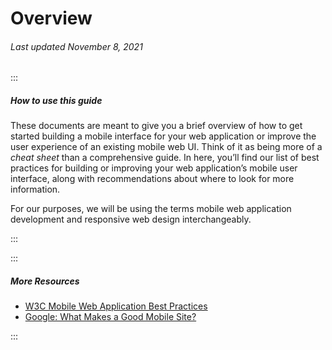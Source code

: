 # Overview

###### Last updated November 8, 2021

:::

##### How to use this guide

These documents are meant to give you a brief overview of how to get started building a mobile interface for your web application or improve the user experience of an existing mobile web UI. Think of it as being more of a *cheat sheet* than a comprehensive guide. In here, you’ll find our list of best practices for building or improving your web application’s mobile user interface, along with recommendations about where to look for more information.

For our purposes, we will be using the terms mobile web application development and responsive web design interchangeably.

:::

:::

##### More Resources

- [W3C Mobile Web Application Best Practices](https://www.w3.org/TR/mwabp/)
- [Google: What Makes a Good Mobile Site?](https://developers.google.com/web/fundamentals/design-and-ux/principles)

:::
